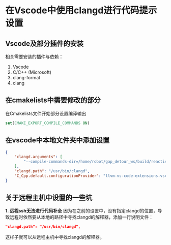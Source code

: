 # 在Vscode中使用clangd进行代码提示设置
## Vscode及部分插件的安装
相关需要安装的插件与依赖：
1. Vscode
2. C/C++ (Microsoft)
3. clang-format
4. clang

## 在cmakelists中需要修改的部分
在Cmakelists文件开始部分设置编译输出
```cmake
set(CMAKE_EXPORT_COMPILE_COMMANDS ON)
```

## 在vscode中本地文件夹中添加设置
```json
{
    "clangd.arguments": [
        "--compile-commands-dir=/home/robot/gap_detour_ws/build/reactive_assistance", //指定到你指定的文件夹
    ],
    "clangd.path": "/usr/bin/clangd",
    "C_Cpp.default.configurationProvider": "llvm-vs-code-extensions.vscode-clangd"
}
```
## 关于远程主机中设置的一些坑
**1. 远程ssh无法进行代码补全**
因为在之前的设置中，没有指定clangd的位置，导致远程时依然要从本地的路径中寻找clangd的解释器，添加一行说明文件：
```json
"clangd.path": "/usr/bin/clangd",
```
这样子就可以从远程主机中寻找clangd的解释器。
